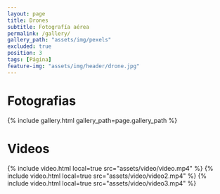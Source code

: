 ```yaml
---
layout: page
title: Drones
subtitle: Fotografía aérea
permalink: /gallery/
gallery_path: "assets/img/pexels"
excluded: true
position: 3
tags: [Página]
feature-img: "assets/img/header/drone.jpg"
---
```


# Fotografias

{% include gallery.html gallery_path=page.gallery_path %}

# Videos

{% include video.html local=true src="assets/video/video.mp4" %}
{% include video.html local=true src="assets/video/video2.mp4" %}
{% include video.html local=true src="assets/video/video3.mp4" %}
